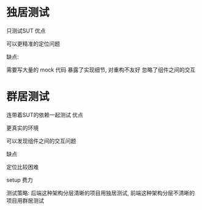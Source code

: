 # 独居测试
只测试SUT
优点

可以更精准的定位问题

缺点:

需要写大量的 mock 代码
暴露了实现细节, 对重构不友好
忽略了组件之间的交互

# 群居测试
连带着SUT的依赖一起测试
优点

更真实的环境

可以发现组件之间的交互问题

缺点

定位比较困难

setup 费力

测试策略: 后端这种架构分层清晰的项目用独居测试, 前端这种架构分层不清晰的项目用群居测试